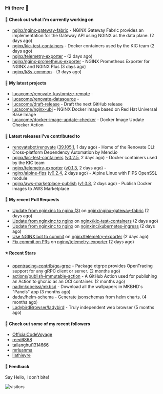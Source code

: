 ### Hi there 👋

#### 👷 Check out what I'm currently working on

- [nginx/nginx-gateway-fabric](https://github.com/nginx/nginx-gateway-fabric) - NGINX Gateway Fabric provides an implementation for the Gateway API using NGINX as the data plane. (2 days ago)
- [nginx/kic-test-containers](https://github.com/nginx/kic-test-containers) - Docker containers used by the KIC team (2 days ago)
- [nginx/telemetry-exporter](https://github.com/nginx/telemetry-exporter) -  (2 days ago)
- [nginx/nginx-prometheus-exporter](https://github.com/nginx/nginx-prometheus-exporter) - NGINX Prometheus Exporter for NGINX and NGINX Plus (3 days ago)
- [nginx/k8s-common](https://github.com/nginx/k8s-common) -  (3 days ago)

#### 🌱 My latest projects

- [lucacome/renovate-kustomize-remote](https://github.com/lucacome/renovate-kustomize-remote) - 
- [lucacome/renovate-datasource](https://github.com/lucacome/renovate-datasource) - 
- [lucacome/draft-release](https://github.com/lucacome/draft-release) - Draft the next GitHub release
- [lucacome/nginx-ubi](https://github.com/lucacome/nginx-ubi) - NGINX Docker image based on Red Hat Universal Base Image
- [lucacome/docker-image-update-checker](https://github.com/lucacome/docker-image-update-checker) - Docker Image Update Checker Action

#### 🔭 Latest releases I've contributed to

- [renovatebot/renovate](https://github.com/renovatebot/renovate) ([39.105.1](https://github.com/renovatebot/renovate/releases/tag/39.105.1), 1 day ago) - Home of the Renovate CLI: Cross-platform Dependency Automation by Mend.io
- [nginx/kic-test-containers](https://github.com/nginx/kic-test-containers) ([v0.2.5](https://github.com/nginx/kic-test-containers/releases/tag/v0.2.5), 2 days ago) - Docker containers used by the KIC team
- [nginx/telemetry-exporter](https://github.com/nginx/telemetry-exporter) ([v0.1.3](https://github.com/nginx/telemetry-exporter/releases/tag/v0.1.3), 2 days ago) - 
- [nginx/alpine-fips](https://github.com/nginx/alpine-fips) ([v0.2.4](https://github.com/nginx/alpine-fips/releases/tag/v0.2.4), 2 days ago) - Alpine Linux with FIPS OpenSSL module
- [nginx/aws-marketplace-publish](https://github.com/nginx/aws-marketplace-publish) ([v1.0.8](https://github.com/nginx/aws-marketplace-publish/releases/tag/v1.0.8), 2 days ago) - Publish Docker images to AWS Marketplace

#### 🔨 My recent Pull Requests

- [Update from nginxinc to nginx (3)](https://github.com/nginx/nginx-gateway-fabric/pull/3000) on [nginx/nginx-gateway-fabric](https://github.com/nginx/nginx-gateway-fabric) (2 days ago)
- [Update from nginxinc to nginx](https://github.com/nginx/kic-test-containers/pull/132) on [nginx/kic-test-containers](https://github.com/nginx/kic-test-containers) (2 days ago)
- [Update from nginxinc to nginx](https://github.com/nginxinc/kubernetes-ingress/pull/7103) on [nginxinc/kubernetes-ingress](https://github.com/nginxinc/kubernetes-ingress) (2 days ago)
- [Use NGINX bot to commit](https://github.com/nginx/telemetry-exporter/pull/335) on [nginx/telemetry-exporter](https://github.com/nginx/telemetry-exporter) (2 days ago)
- [Fix commit on PRs](https://github.com/nginx/telemetry-exporter/pull/334) on [nginx/telemetry-exporter](https://github.com/nginx/telemetry-exporter) (2 days ago)

#### ⭐ Recent Stars

- [opentracing-contrib/go-grpc](https://github.com/opentracing-contrib/go-grpc) - Package otgrpc provides OpenTracing support for any gRPC client or server. (2 months ago)
- [actions/publish-immutable-action](https://github.com/actions/publish-immutable-action) - A GitHub Action used for publishing an Action to ghcr.io as an OCI container.  (2 months ago)
- [nadimkobeissi/mkbsd](https://github.com/nadimkobeissi/mkbsd) - Download all the wallpapers in MKBHD&#39;s &#34;Panels&#34; app (3 months ago)
- [dadav/helm-schema](https://github.com/dadav/helm-schema) - Generate jsonschemas from helm charts. (4 months ago)
- [LadybirdBrowser/ladybird](https://github.com/LadybirdBrowser/ladybird) - Truly independent web browser (5 months ago)

#### 👯 Check out some of my recent followers

- [OfficialCodeVoyage](https://github.com/OfficialCodeVoyage)
- [reed6868](https://github.com/reed6868)
- [tailanghui1314666](https://github.com/tailanghui1314666)
- [mrluanma](https://github.com/mrluanma)
- [llathieyre](https://github.com/llathieyre)

#### 💬 Feedback

Say Hello, I don't bite!

![visitors](https://visitor-badge.laobi.icu/badge?page_id=lucacome.visitor-badge)
#
